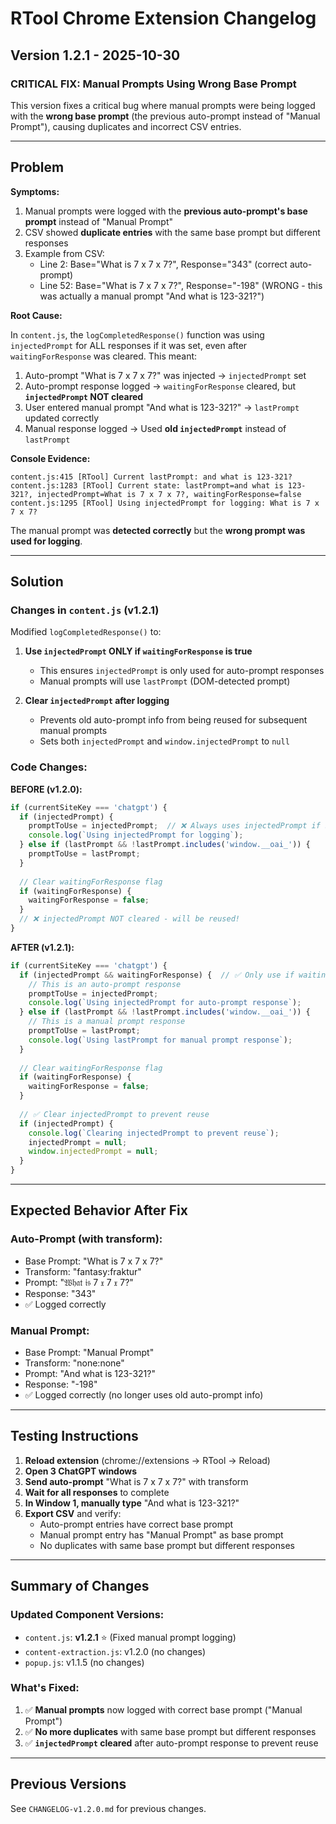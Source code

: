 # RTool Chrome Extension Changelog

## Version 1.2.1 - 2025-10-30

### **CRITICAL FIX: Manual Prompts Using Wrong Base Prompt**

This version fixes a critical bug where manual prompts were being logged with the **wrong base prompt** (the previous auto-prompt instead of "Manual Prompt"), causing duplicates and incorrect CSV entries.

---

## **Problem**

**Symptoms:**
1. Manual prompts were logged with the **previous auto-prompt's base prompt** instead of "Manual Prompt"
2. CSV showed **duplicate entries** with the same base prompt but different responses
3. Example from CSV:
   - Line 2: Base="What is 7 x 7 x 7?", Response="343" (correct auto-prompt)
   - Line 52: Base="What is 7 x 7 x 7?", Response="-198" (WRONG - this was actually a manual prompt "And what is 123-321?")

**Root Cause:**

In `content.js`, the `logCompletedResponse()` function was using `injectedPrompt` for ALL responses if it was set, even after `waitingForResponse` was cleared. This meant:

1. Auto-prompt "What is 7 x 7 x 7?" was injected → `injectedPrompt` set
2. Auto-prompt response logged → `waitingForResponse` cleared, but **`injectedPrompt` NOT cleared**
3. User entered manual prompt "And what is 123-321?" → `lastPrompt` updated correctly
4. Manual response logged → Used **old `injectedPrompt`** instead of `lastPrompt`

**Console Evidence:**
```
content.js:415 [RTool] Current lastPrompt: and what is 123-321?
content.js:1283 [RTool] Current state: lastPrompt=and what is 123-321?, injectedPrompt=What is 7 x 7 x 7?, waitingForResponse=false
content.js:1295 [RTool] Using injectedPrompt for logging: What is 7 x 7 x 7?
```

The manual prompt was **detected correctly** but the **wrong prompt was used for logging**.

---

## **Solution**

### **Changes in `content.js` (v1.2.1)**

Modified `logCompletedResponse()` to:

1. **Use `injectedPrompt` ONLY if `waitingForResponse` is true**
   - This ensures `injectedPrompt` is only used for auto-prompt responses
   - Manual prompts will use `lastPrompt` (DOM-detected prompt)

2. **Clear `injectedPrompt` after logging**
   - Prevents old auto-prompt info from being reused for subsequent manual prompts
   - Sets both `injectedPrompt` and `window.injectedPrompt` to `null`

### **Code Changes:**

**BEFORE (v1.2.0):**
```javascript
if (currentSiteKey === 'chatgpt') {
  if (injectedPrompt) {
    promptToUse = injectedPrompt;  // ❌ Always uses injectedPrompt if set
    console.log(`Using injectedPrompt for logging`);
  } else if (lastPrompt && !lastPrompt.includes('window.__oai_')) {
    promptToUse = lastPrompt;
  }
  
  // Clear waitingForResponse flag
  if (waitingForResponse) {
    waitingForResponse = false;
  }
  // ❌ injectedPrompt NOT cleared - will be reused!
}
```

**AFTER (v1.2.1):**
```javascript
if (currentSiteKey === 'chatgpt') {
  if (injectedPrompt && waitingForResponse) {  // ✅ Only use if waiting
    // This is an auto-prompt response
    promptToUse = injectedPrompt;
    console.log(`Using injectedPrompt for auto-prompt response`);
  } else if (lastPrompt && !lastPrompt.includes('window.__oai_')) {
    // This is a manual prompt response
    promptToUse = lastPrompt;
    console.log(`Using lastPrompt for manual prompt response`);
  }
  
  // Clear waitingForResponse flag
  if (waitingForResponse) {
    waitingForResponse = false;
  }
  
  // ✅ Clear injectedPrompt to prevent reuse
  if (injectedPrompt) {
    console.log(`Clearing injectedPrompt to prevent reuse`);
    injectedPrompt = null;
    window.injectedPrompt = null;
  }
}
```

---

## **Expected Behavior After Fix**

### **Auto-Prompt (with transform):**
- Base Prompt: "What is 7 x 7 x 7?"
- Transform: "fantasy:fraktur"
- Prompt: "𝔚𝔥𝔞𝔱 𝔦𝔰 7 𝔵 7 𝔵 7?"
- Response: "343"
- ✅ Logged correctly

### **Manual Prompt:**
- Base Prompt: "Manual Prompt"
- Transform: "none:none"
- Prompt: "And what is 123-321?"
- Response: "-198"
- ✅ Logged correctly (no longer uses old auto-prompt info)

---

## **Testing Instructions**

1. **Reload extension** (chrome://extensions → RTool → Reload)
2. **Open 3 ChatGPT windows**
3. **Send auto-prompt** "What is 7 x 7 x 7?" with transform
4. **Wait for all responses** to complete
5. **In Window 1, manually type** "And what is 123-321?"
6. **Export CSV** and verify:
   - Auto-prompt entries have correct base prompt
   - Manual prompt entry has "Manual Prompt" as base prompt
   - No duplicates with same base prompt but different responses

---

## **Summary of Changes**

### **Updated Component Versions:**
- `content.js`: **v1.2.1** ⭐ (Fixed manual prompt logging)
- `content-extraction.js`: v1.2.0 (no changes)
- `popup.js`: v1.1.5 (no changes)

### **What's Fixed:**
1. ✅ **Manual prompts** now logged with correct base prompt ("Manual Prompt")
2. ✅ **No more duplicates** with same base prompt but different responses
3. ✅ **`injectedPrompt` cleared** after auto-prompt response to prevent reuse

---

## Previous Versions

See `CHANGELOG-v1.2.0.md` for previous changes.


